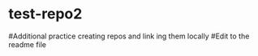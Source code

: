 # test-repo2
#Additional practice creating repos and link ing them locally
#Edit to the readme file

